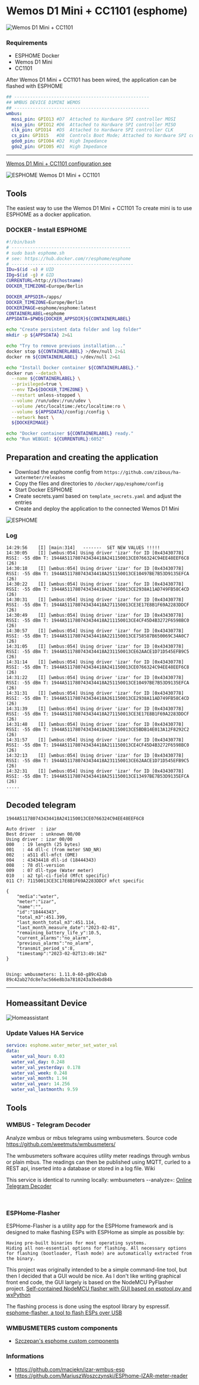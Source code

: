 # Wemos D1 Mini + CC1101 (esphome)



![Wemos D1 Mini + CC1101](../docs/d1min_cc1101.png)

### Requirements
- ESPHOME Docker
- Wemos D1 Mini
- CC1101


After Wemos D1 Mini + CC1101 has been wired, the application can be flashed with ESPHOME

```yaml
## ---------------------------------------------------
## WMBUS DEVICE D1MINI WEMOS
## ---------------------------------------------------
wmbus:
  mosi_pin: GPIO13 #D7  Attached to Hardware SPI controller MOSI
  miso_pin: GPIO12 #D6  Attached to Hardware SPI controller MISO
  clk_pin: GPIO14  #D5  Attached to Hardware SPI controller CLK
  cs_pin: GPIO15   #D8  Controls Boot Mode; Attached to Hardware SPI controller CS
  gdo0_pin: GPIO04 #D2  High Impedance
  gdo2_pin: GPIO05 #D1  High Impedance
```
<hr>

[Wemos D1 Mini + CC1101 configuration see](wmbus-minid1.yaml)

![ESPHOME Wemos D1 Mini + CC1101](docs/water-meter-esp.png)


## Tools

The easiest way to use the Wemos D1 Mini + CC1101 To create mini is to use ESPHOME as a docker application.

### DOCKER - Install ESPHOME

```bash
#!/bin/bash
# ---------------------------------------------
# sudo bash esphome.sh
# see: https://hub.docker.com/r/esphome/esphome
# ----------------------------------------------
IDu=$(id -u) # UID
IDg=$(id -g) # GID
CURRENTURL=http://$(hostname)
DOCKER_TIMEZONE=Europe/Berlin

DOCKER_APPSDIR=/apps/
DOCKER_TIMEZONE=Europe/Berlin
DOCKERIMAGE=esphome/esphome:latest
CONTAINERLABEL=esphome
APPSDATA=$PWD${DOCKER_APPSDIR}${CONTAINERLABEL}

echo "Create persistent data folder and log folder"
mkdir -p ${APPSDATA} 2>&1

echo "Try to remove previuos installation..."
docker stop ${CONTAINERLABEL} >/dev/null 2>&1
docker rm ${CONTAINERLABEL} >/dev/null 2>&1

echo "Install Docker container ${CONTAINERLABEL}."
docker run --detach \
  --name ${CONTAINERLABEL} \
  --privileged=true \
  --env TZ=${DOCKER_TIMEZONE} \
  --restart unless-stopped \
  --volume /run/udev:/run/udev \
  --volume /etc/localtime:/etc/localtime:ro \
  --volume ${APPSDATA}/config:/config \
  --network host \
  ${DOCKERIMAGE}

echo "Docker container ${CONTAINERLABEL} ready."
echo "Run WEBGUI: ${CURRENTURL}:6052"
```


## Preparation and creating the application
- Download the esphome config from `https://github.com/zibous/ha-watermeter/releases`
- Copy the files and directories to `/docker/app/esphome/config`
- Start Docker ESPHOME
- Create secrets.yaml based on `template_secrets.yaml` and adjust the entries
- Create and deploy the application to the connected Wemos D1 Mini


![ESPHOME](docs/esphome.png)


### Log
```
14:29:56	[I]	[main:314]	 -------  SET NEW VALUES !!!!!
14:30:05	[I]	[wmbus:054]	Using driver 'izar' for ID [0x43430778] RSSI: -55 dBm T: 1944A511780743434418A241150013CE0766324C94EE48EEF6C8 (26)
14:30:18	[I]	[wmbus:054]	Using driver 'izar' for ID [0x43430778] RSSI: -55 dBm T: 1944A511780743434418A251150013CE10497BE7B53D9135EFCA (26)
14:30:22	[I]	[wmbus:054]	Using driver 'izar' for ID [0x43430778] RSSI: -55 dBm T: 1944A511780743434418A261150013CE2938A11AD749FB58C4CD (26)
14:30:31	[I]	[wmbus:054]	Using driver 'izar' for ID [0x43430778] RSSI: -55 dBm T: 1944A511780743434418A271150013CE3E17E8B1F69A2283DDCF (26)
14:30:49	[I]	[wmbus:054]	Using driver 'izar' for ID [0x43430778] RSSI: -55 dBm T: 1944A511780743434418A211150013CE4CF45D4B3272F6598BC0 (26)
14:30:57	[I]	[wmbus:054]	Using driver 'izar' for ID [0x43430778] RSSI: -55 dBm T: 1944A511780743434418A221150013CE758587B650069C34A0C7 (26)
14:31:05	[I]	[wmbus:054]	Using driver 'izar' for ID [0x43430778] RSSI: -55 dBm T: 1944A511780743434418A231150013CE62AACE1D71D545EFB9C5 (26)
14:31:14	[I]	[wmbus:054]	Using driver 'izar' for ID [0x43430778] RSSI: -55 dBm T: 1944A511780743434418A241150013CE0766324C94EE48EEF6C8 (26)
14:31:22	[I]	[wmbus:054]	Using driver 'izar' for ID [0x43430778] RSSI: -55 dBm T: 1944A511780743434418A251150013CE10497BE7B53D9135EFCA (26)
14:31:31	[I]	[wmbus:054]	Using driver 'izar' for ID [0x43430778] RSSI: -55 dBm T: 1944A511780743434418A261150013CE2938A11AD749FB58C4CD (26)
14:31:39	[I]	[wmbus:054]	Using driver 'izar' for ID [0x43430778] RSSI: -55 dBm T: 1944A511780743434418A271150013CE3E17E8B1F69A2283DDCF (26)
14:31:48	[I]	[wmbus:054]	Using driver 'izar' for ID [0x43430778] RSSI: -55 dBm T: 1944A511780743434418A201150013CE5BDB14E013A12F8292C2 (26)
14:31:57	[I]	[wmbus:054]	Using driver 'izar' for ID [0x43430778] RSSI: -55 dBm T: 1944A511780743434418A211150013CE4CF45D4B3272F6598BC0 (26)
14:32:13	[I]	[wmbus:054]	Using driver 'izar' for ID [0x43430778] RSSI: -55 dBm T: 1944A511780743434418A231150013CE62AACE1D71D545EFB9C5 (26)
14:32:31	[I]	[wmbus:054]	Using driver 'izar' for ID [0x43430778] RSSI: -55 dBm T: 1944A511780743434418A251150013CE13497BE7B53D9135EFCA (26)
.....
```

## Decoded telegram

`1944A511780743434418A241150013CE0766324C94EE48EEF6C8`

```
Auto driver  : izar
Best driver  : unknown 00/00
Using driver : izar 00/00
000   : 19 length (25 bytes)
001   : 44 dll-c (from meter SND_NR)
002   : a511 dll-mfct (DME)
004   : 43434418 dll-id (18444343)
008   : 78 dll-version
009   : 07 dll-type (Water meter)
010   : a2 tpl-ci-field (Mfct specific)
011 C?: 71150013CE3C17E8B1F69A2283DDCF mfct specific

{
    "media":"water",
    "meter":"izar",
    "name":"",
    "id":"18444343",
    "total_m3":451.399,
    "last_month_total_m3":451.114,
    "last_month_measure_date":"2023-02-01",
    "remaining_battery_life_y":10.5,
    "current_alarms":"no_alarm",
    "previous_alarms":"no_alarm",
    "transmit_period_s":8,
    "timestamp":"2023-02-02T13:49:16Z"
}


Using: wmbusmeters: 1.11.0-60-g89c42ab
89c42ab27dc8e7ac566e8b3a7810243a3bebd84b
```

<hr>

## Homeassitant Device
![Homeassistant](docs/ha-Device.png)

### Update Values HA Service

```yaml
service: esphome.water_meter_set_water_val
data:
  water_val_hour: 0.03
  water_val_day: 0.248
  water_val_yesterday: 0.178
  water_val_week: 0.248
  water_val_month: 1.94
  water_val_year: 14.256
  water_val_lastmonth: 9.59
```

## Tools

### WMBUS - Telegram Decoder
Analyze wmbus or mbus telegrams using wmbusmeters.
Source code https://github.com/weetmuts/wmbusmeters/

The wmbusmeters software acquires utility meter readings through wmbus or plain mbus.
The readings can then be published using MQTT, curled to a REST api,
inserted into a database or stored in a log file. Wiki

This service is identical to running locally: wmbusmeters --analyze=<driver>:<key> <hex>
[Online Telegram Decoder](https://wmbusmeters.org/)


<br>

### ESPHome-Flasher
ESPHome-Flasher is a utility app for the ESPHome framework and is designed to make flashing ESPs with ESPHome as simple as possible by:

    Having pre-built binaries for most operating systems.
    Hiding all non-essential options for flashing. All necessary options for flashing (bootloader, flash mode) are automatically extracted from the binary.

This project was originally intended to be a simple command-line tool, but then I decided that a GUI would be nice. As I don't like writing graphical front end code, the GUI largely is based on the NodeMCU PyFlasher project.
[Self-contained NodeMCU flasher with GUI based on esptool.py and wxPython](https://github.com/marcelstoer/nodemcu-pyflasher)


The flashing process is done using the esptool library by espressif.
[esphome-flasher, a tool to flash ESPs over USB](https://github.com/esphome/esphome-flasher)


### WMBUSMETERS custom components
- [Szczepan's esphome custom components](https://github.com/SzczepanLeon/esphome-components)

### Informations
  
- https://github.com/maciekn/izar-wmbus-esp 
- https://github.com/MariuszWoszczynski/ESPhome-IZAR-meter-reader


